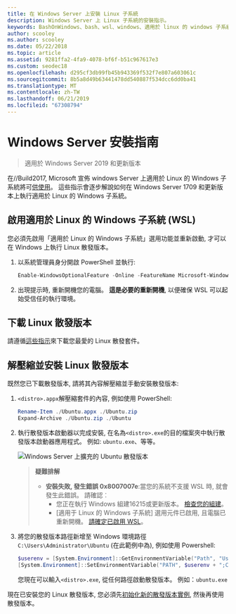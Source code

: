 ```yaml
---
title: 在 Windows Server 上安裝 Linux 子系統
description: Windows Server 上 Linux 子系統的安裝指示。
keywords: BashOnWindows、bash、wsl、windows、適用於 linux 的 windows 子系統、windowssubsystem、ubuntu、windows server
author: scooley
ms.author: scooley
ms.date: 05/22/2018
ms.topic: article
ms.assetid: 9281ffa2-4fa9-4078-bf6f-b51c967617e3
ms.custom: seodec18
ms.openlocfilehash: d295cf3db99fb45b943369f532f7e807a603061c
ms.sourcegitcommit: 8b5a8d49b63441478dd540887f534dcc6dd0ba41
ms.translationtype: MT
ms.contentlocale: zh-TW
ms.lasthandoff: 06/21/2019
ms.locfileid: "67308794"
---
```

# <a name="windows-server-installation-guide"></a>Windows Server 安裝指南

> 適用於 Windows Server 2019 和更新版本

在//Build2017, Microsoft 宣佈 windows Server 上適用於 Linux 的 Windows 子系統將可[供使用](https://blogs.technet.microsoft.com/hybridcloud/2017/05/10/windows-server-for-developers-news-from-microsoft-build-2017/)。  這些指示會逐步解說如何在 Windows Server 1709 和更新版本上執行適用於 Linux 的 Windows 子系統。

## <a name="enable-the-windows-subsystem-for-linux-wsl"></a>啟用適用於 Linux 的 Windows 子系統 (WSL)

您必須先啟用「適用於 Linux 的 Windows 子系統」選用功能並重新啟動, 才可以在 Windows 上執行 Linux 散發版本。

1. 以系統管理員身分開啟 PowerShell 並執行:
    ```powershell
    Enable-WindowsOptionalFeature -Online -FeatureName Microsoft-Windows-Subsystem-Linux
    ```

2. 出現提示時, 重新開機您的電腦。 **這是必要的重新開機**, 以便確保 WSL 可以起始受信任的執行環境。

## <a name="download-a-linux-distro"></a>下載 Linux 散發版本

請遵循[這些指示](install-manual.md)來下載您最愛的 Linux 散發套件。

## <a name="extract-and-install-a-linux-distro"></a>解壓縮並安裝 Linux 散發版本
既然您已下載散發版本, 請將其內容解壓縮並手動安裝散發版本:

1. `<distro>.appx`解壓縮套件的內容, 例如使用 PowerShell:

    ```powershell
    Rename-Item ./Ubuntu.appx ./Ubuntu.zip
    Expand-Archive ./Ubuntu.zip ./Ubuntu
    ```

2. 執行散發版本啟動器以完成安裝, 在名為`<distro>.exe`的目的檔案夾中執行散發版本啟動器應用程式。 例如: `ubuntu.exe`、等等。

    ![Windows Server 上擴充的 Ubuntu 散發版本](media/server-appx-expand.png)

    > **疑難排解**
    > * **安裝失敗, 發生錯誤 0x8007007e**:當您的系統不支援 WSL 時, 就會發生此錯誤。 請確認︰
    >   * 您正在執行 Windows 組建16215或更新版本。 [檢查您的組建](troubleshooting.md#check-your-build-number)。
    >   * [適用于 Linux 的 Windows 子系統] 選用元件已啟用, 且電腦已重新開機。  [請確定已啟用 WSL](troubleshooting.md#confirm-wsl-is-enabled)。
    
3. 將您的散發版本路徑新增至 Windows 環境路徑`C:\Users\Administrator\Ubuntu` (在此範例中為), 例如使用 Powershell:
        
    ```powershell
    $userenv = [System.Environment]::GetEnvironmentVariable("Path", "User")
    [System.Environment]::SetEnvironmentVariable("PATH", $userenv + ";C:\Users\Administrator\Ubuntu", "User")
    ```
    您現在可以輸入`<distro>.exe`, 從任何路徑啟動散發版本。 例如：`ubuntu.exe`

現在已安裝您的 Linux 散發版本, 您必須先[初始化新的散發版本實例](initialize-distro.md), 然後再使用散發版本。
